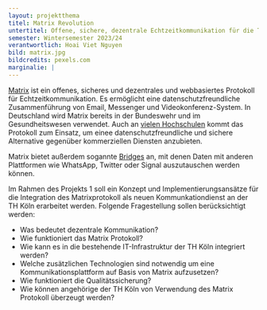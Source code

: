 ```yaml
---
layout: projektthema
titel: Matrix Revolution 
untertitel: Offene, sichere, dezentrale Echtzeitkommunikation für die TH Köln
semester: Wintersemester 2023/24
verantwortlich: Hoai Viet Nguyen
bild: matrix.jpg
bildcredits: pexels.com
marginalie: |
---
```

[Matrix](https://matrix.org) ist ein offenes, sicheres und dezentrales und webbasiertes Protokoll für Echtzeitkommunikation. Es ermöglicht eine datenschutzfreundliche Zusammenführung von Email, Messenger und Videokonferenz-System. In Deutschland wird Matrix bereits in der Bundeswehr und im Gesundheitswesen verwendet. Auch an [vielen Hochschulen](https://its.h-da.io/element-docs/) kommt das Protokoll zum Einsatz, um einee datenschutzfreundliche und sichere Alternative gegenüber kommerziellen Diensten anzubieten.

Matrix bietet außerdem sogannte [Bridges](https://matrix.org/ecosystem/bridges/) an, mit denen Daten mit anderen Plattformen wie WhatsApp, Twitter oder Signal auszutauschen werden können.

Im Rahmen des Projekts 1 soll ein Konzept und Implementierungsansätze für die Integration des Matrixprotokoll als neuen Kommunkationdienst an der TH Köln erarbeitet werden. Folgende Fragestellung sollen berücksichtigt werden:

* Was bedeutet dezentrale Kommunikation?
* Wie funktioniert das Matrix Protokoll?
* Wie kann es in die bestehende IT-Infrastruktur der TH Köln integriert werden?
* Welche zusätzlichen Technologien sind notwendig um eine Kommunikationsplattform auf Basis von Matrix aufzusetzen?
* Wie funktioniert die Qualitätssicherung?
* Wie können angehörige der TH Köln von Verwendung des Matrix Protokoll überzeugt werden?
